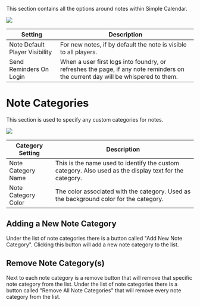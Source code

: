 This section contains all the options around notes within Simple Calendar.

![](media://calendar-notes.png)

| Setting                        | Description                                                                                                                     |
|--------------------------------|---------------------------------------------------------------------------------------------------------------------------------|
| Note Default Player Visibility | For new notes, if by default the note is visible to all players.                                                                |
| Send Reminders On Login        | When a user first logs into foundry, or refreshes the page, if any note reminders on the current day will be whispered to them. |

# Note Categories

This section is used to specify any custom categories for notes.

![](media://calendar-note-categories.png)

| Category Setting    | Description                                                                                            |
|---------------------|--------------------------------------------------------------------------------------------------------|
| Note Category Name  | This is the name used to identify the custom category. Also used as the display text for the category. |
| Note Category Color | The color associated with the category. Used as the background color for the category.                 |

## Adding a New Note Category

Under the list of note categories there is a button called "Add New Note Category". Clicking this button will add a new note category to the list.

## Remove Note Category(s)

Next to each note category is a remove button that will remove that specific note category from the list. Under the list of note categories there is a button called "Remove All Note Categories" that will remove every note category from the list.